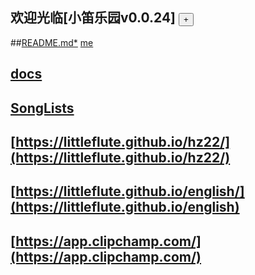 ## 欢迎光临[小笛乐园v0.0.24] <button id = "id_btn_4_blApp">+</button>
##[README.md*](https://github.com/littleflute/littleflute/edit/master/README.md) [me](https://littleflute.github.io/littleflute/)
## [docs](https://littleflute.github.io/littleflute/docs/)  
## [SongLists](SongLists)
## [https://littleflute.github.io/hz22/](https://littleflute.github.io/hz22/)
## [https://littleflute.github.io/english/](https://littleflute.github.io/english)
## [https://app.clipchamp.com/](https://app.clipchamp.com/)


<script src="https://www.w3schools.com/lib/w3.js"></script>
<script src="https://littleflute.github.io/JavaScript/blclass.js"></script>
<script src="https://littleflute.github.io/JavaScript/blApp.js"></script>
